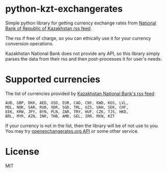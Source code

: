 # python-kzt-exchangerates
Simple python library for getting currency exchange rates from [National Bank of Republic of Kazakhstan rss feed](https://nationalbank.kz/rss/rates_all.xml).

The rss if free of charge, so you can ethically use it for your currency conversion operations.

Kazakhstan National Bank does not provide any API, so this library simply parses the data from their rss and then post-processes it for user's needs.

# Supported currencies
The list of currencies provided by [Kazakhstan National Bank's rss feed](https://nationalbank.kz/rss/rates_all.xml):
```
AUD, GBP, DKK, AED, USD, EUR, CAD, CNY, KWD, KGS, LVL,
MDL, NOK, SAR, RUB, XDR, SGD, TRL, UZS, UAH, SEK, CHF,
EEK, KRW, JPY, BYN, PLN, ZAR, TRY, HUF, CZK, TJS, HKD,
BRL, MYR, AZN, INR, THB, AMD, GEL, IRR, MXN, KZT
```
If your currency is not in the list, then the library will be of not use to you. You may try [openexchangerates.org API](https://github.com/metglobal/openexchangerates) or some other service.
# License
MIT